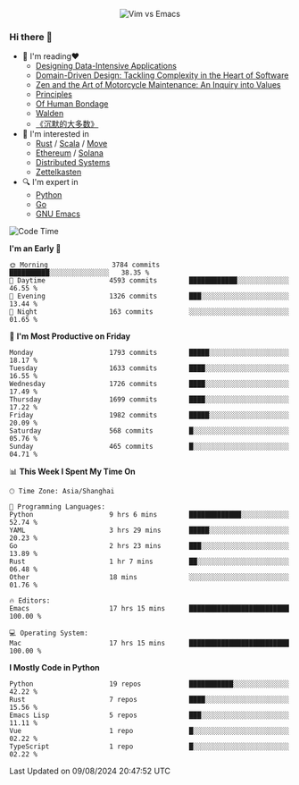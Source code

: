 <p align="center">
    <img src="https://gist.githubusercontent.com/coldnight/e696baffb094e71c96cb302118878eae/raw/40ea5053a6f66cc65f90f437e4173497da225958/banner.gif" alt="Vim vs Emacs" />
</p>

### Hi there 👋

- 📖 I'm reading❤️
    + [Designing Data-Intensive Applications](https://www.oreilly.com/library/view/designing-data-intensive-applications/9781491903063/)
    + [Domain-Driven Design: Tackling Complexity in the Heart of Software](https://www.dddcommunity.org/book/evans_2003/)
    + [Zen and the Art of Motorcycle Maintenance: An Inquiry into Values](https://en.wikipedia.org/wiki/Zen_and_the_Art_of_Motorcycle_Maintenance)
    + [Principles](https://www.principles.com/)
    + [Of Human Bondage](https://en.wikipedia.org/wiki/Of_Human_Bondage)
    + [Walden](https://en.wikipedia.org/wiki/Walden)
    + [《沉默的大多数》](https://en.wikipedia.org/wiki/Silent_majority)
- 🌱 I'm interested in
    + [Rust](https://www.rust-lang.org/) / [Scala](https://www.scala-lang.org/) / [Move](https://github.com/move-language/move/)
    + [Ethereum](https://ethereum.org/en/) / [Solana](https://solana.com/)
	+ [Distributed Systems](https://www.linuxzen.com/notes/topics/20200320174417_%E5%88%86%E5%B8%83%E5%BC%8F/)
	+ [Zettelkasten](https://www.linuxzen.com/notes/notes/20220120080920-slip_box/)
- 🔍 I'm expert in
    + [Python](https://www.python.org/)
    + [Go](https://go.dev/)
    + [GNU Emacs](https://www.gnu.org/software/emacs/)

<!--START_SECTION:waka-->
![Code Time](http://img.shields.io/badge/Code%20Time-3%2C100%20hrs%2027%20mins-blue)

**I'm an Early 🐤** 

```text
🌞 Morning                3784 commits        ██████████░░░░░░░░░░░░░░░   38.35 % 
🌆 Daytime                4593 commits        ████████████░░░░░░░░░░░░░   46.55 % 
🌃 Evening                1326 commits        ███░░░░░░░░░░░░░░░░░░░░░░   13.44 % 
🌙 Night                  163 commits         ░░░░░░░░░░░░░░░░░░░░░░░░░   01.65 % 
```
📅 **I'm Most Productive on Friday** 

```text
Monday                   1793 commits        █████░░░░░░░░░░░░░░░░░░░░   18.17 % 
Tuesday                  1633 commits        ████░░░░░░░░░░░░░░░░░░░░░   16.55 % 
Wednesday                1726 commits        ████░░░░░░░░░░░░░░░░░░░░░   17.49 % 
Thursday                 1699 commits        ████░░░░░░░░░░░░░░░░░░░░░   17.22 % 
Friday                   1982 commits        █████░░░░░░░░░░░░░░░░░░░░   20.09 % 
Saturday                 568 commits         █░░░░░░░░░░░░░░░░░░░░░░░░   05.76 % 
Sunday                   465 commits         █░░░░░░░░░░░░░░░░░░░░░░░░   04.71 % 
```


📊 **This Week I Spent My Time On** 

```text
🕑︎ Time Zone: Asia/Shanghai

💬 Programming Languages: 
Python                   9 hrs 6 mins        █████████████░░░░░░░░░░░░   52.74 % 
YAML                     3 hrs 29 mins       █████░░░░░░░░░░░░░░░░░░░░   20.23 % 
Go                       2 hrs 23 mins       ███░░░░░░░░░░░░░░░░░░░░░░   13.89 % 
Rust                     1 hr 7 mins         ██░░░░░░░░░░░░░░░░░░░░░░░   06.48 % 
Other                    18 mins             ░░░░░░░░░░░░░░░░░░░░░░░░░   01.76 % 

🔥 Editors: 
Emacs                    17 hrs 15 mins      █████████████████████████   100.00 % 

💻 Operating System: 
Mac                      17 hrs 15 mins      █████████████████████████   100.00 % 
```

**I Mostly Code in Python** 

```text
Python                   19 repos            ███████████░░░░░░░░░░░░░░   42.22 % 
Rust                     7 repos             ████░░░░░░░░░░░░░░░░░░░░░   15.56 % 
Emacs Lisp               5 repos             ███░░░░░░░░░░░░░░░░░░░░░░   11.11 % 
Vue                      1 repo              █░░░░░░░░░░░░░░░░░░░░░░░░   02.22 % 
TypeScript               1 repo              █░░░░░░░░░░░░░░░░░░░░░░░░   02.22 % 
```




 Last Updated on 09/08/2024 20:47:52 UTC
<!--END_SECTION:waka-->

